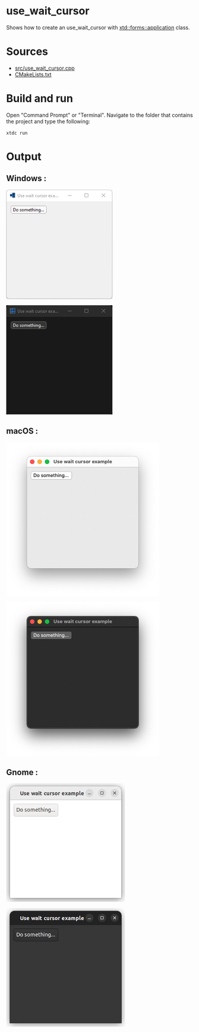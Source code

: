 # use_wait_cursor

Shows how to create an use_wait_cursor with  [xtd::forms::application](../../../../src/xtd.forms/include/xtd/forms/application.h) class.

# Sources

* [src/use_wait_cursor.cpp](src/use_wait_cursor.cpp)
* [CMakeLists.txt](CMakeLists.txt)

# Build and run

Open "Command Prompt" or "Terminal". Navigate to the folder that contains the project and type the following:

```shell
xtdc run
```

# Output

## Windows :

![Screenshot](../../../../docs/pictures/examples/use_wait_cursor_w.png)

![Screenshot](../../../../docs/pictures/examples/use_wait_cursor_wd.png)

## macOS :

![Screenshot](../../../../docs/pictures/examples/use_wait_cursor_m.png)

![Screenshot](../../../../docs/pictures/examples/use_wait_cursor_md.png)

## Gnome :

![Screenshot](../../../../docs/pictures/examples/use_wait_cursor_g.png)

![Screenshot](../../../../docs/pictures/examples/use_wait_cursor_gd.png)
